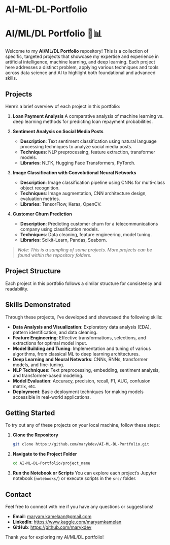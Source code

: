 # AI-ML-DL-Portfolio
# AI/ML/DL Portfolio 🤖📊

Welcome to my **AI/ML/DL Portfolio** repository! This is a collection of specific, targeted projects that showcase my expertise and experience in artificial intelligence, machine learning,
and deep learning. Each project here addresses a distinct problem, applying various techniques and tools across data science and AI to highlight both foundational and advanced skills.


## Projects

Here’s a brief overview of each project in this portfolio:

1. **Loan Payment Analysis**
    A comparative analysis of machine learning vs. deep learning methods for predicting loan repayment probabilities.

3. **Sentiment Analysis on Social Media Posts**
   - **Description**: Text sentiment classification using natural language processing techniques to analyze social media posts.
   - **Techniques**: NLP preprocessing, feature extraction, transformer models.
   - **Libraries**: NLTK, Hugging Face Transformers, PyTorch.

4. **Image Classification with Convolutional Neural Networks**
   - **Description**: Image classification pipeline using CNNs for multi-class object recognition.
   - **Techniques**: Image augmentation, CNN architecture design, evaluation metrics.
   - **Libraries**: TensorFlow, Keras, OpenCV.

5. **Customer Churn Prediction**
   - **Description**: Predicting customer churn for a telecommunications company using classification models.
   - **Techniques**: Data cleaning, feature engineering, model tuning.
   - **Libraries**: Scikit-Learn, Pandas, Seaborn.

> *Note: This is a sampling of some projects. More projects can be found within the repository folders.*

## Project Structure

Each project in this portfolio follows a similar structure for consistency and readability.


## Skills Demonstrated

Through these projects, I’ve developed and showcased the following skills:

- **Data Analysis and Visualization**: Exploratory data analysis (EDA), pattern identification, and data cleaning.
- **Feature Engineering**: Effective transformations, selections, and extractions for optimal model input.
- **Model Building and Tuning**: Implementation and tuning of various algorithms, from classical ML to deep learning architectures.
- **Deep Learning and Neural Networks**: CNNs, RNNs, transformer models, and fine-tuning.
- **NLP Techniques**: Text preprocessing, embedding, sentiment analysis, and transformer-based modeling.
- **Model Evaluation**: Accuracy, precision, recall, F1, AUC, confusion matrix, etc.
- **Deployment**: Basic deployment techniques for making models accessible in real-world applications.

## Getting Started

To try out any of these projects on your local machine, follow these steps:

1. **Clone the Repository**
    ```bash
    git clone https://github.com/marykdev/AI-ML-DL-Portfolio.git
    ```
   
2. **Navigate to the Project Folder**
    ```bash
    cd AI-ML-DL-Portfolio/project_name
    ```

3. **Run the Notebook or Scripts**
    You can explore each project’s Jupyter notebook (`notebooks/`) or execute scripts in the `src/` folder.

## Contact

Feel free to connect with me if you have any questions or suggestions!

- **Email**: maryam.kamelaan@gmail.com
- **LinkedIn**: https://www.kaggle.com/maryamkamelan
- **GitHub**: https://github.com/marykdev

Thank you for exploring my AI/ML/DL portfolio!
